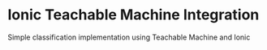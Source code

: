 # Ionic Teachable Machine Integration
 Simple classification implementation using Teachable Machine and Ionic
